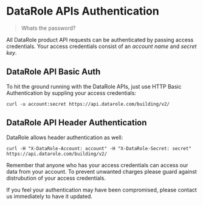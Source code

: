 DataRole APIs Authentication
===========================

> Whats the password?

All DataRole product API requests can be authenticated by passing access credentials.  Your access credentials consist of an *account name* and *secret key*.

DataRole API Basic Auth
-----------------------

To hit the ground running with the DataRole APIs, just use HTTP Basic Authentication by suppling your access credentials:

```shell
curl -u account:secret https://api.datarole.com/building/v2/
```


DataRole API Header Authentication
---------------------------------

DataRole allows header authentication as well:

```shell
curl -H "X-DataRole-Account: account" -H "X-DataRole-Secret: secret" https://api.datarole.com/building/v2/
```


Remember that anyone who has your access credentials can access our data from your account. To prevent unwanted charges please guard against distrubution of your access credentials.

If you feel your authentication may have been compromised, please contact us immediately to have it updated.
